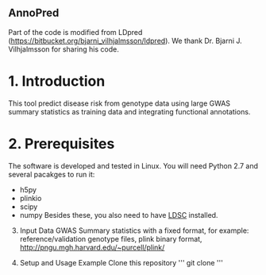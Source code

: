 ## AnnoPred

Part of the code is modified from LDpred (https://bitbucket.org/bjarni_vilhjalmsson/ldpred). We thank Dr. Bjarni J. Vilhjalmsson for sharing his code.

# 1. Introduction
This tool predict disease risk from genotype data using large GWAS summary statistics as training data and integrating functional annotations.

# 2. Prerequisites
The software is developed and tested in Linux. You will need Python 2.7 and several pacakges to run it:
* h5py
* plinkio
* scipy
* numpy
Besides these, you also need to have [LDSC](https://github.com/bulik/ldsc) installed. 

3. Input Data
GWAS Summary statistics with a fixed format, for example:
reference/validation genotype files, plink binary format, http://pngu.mgh.harvard.edu/~purcell/plink/

4. Setup and Usage Example
Clone this repository
'''
git clone
'''
